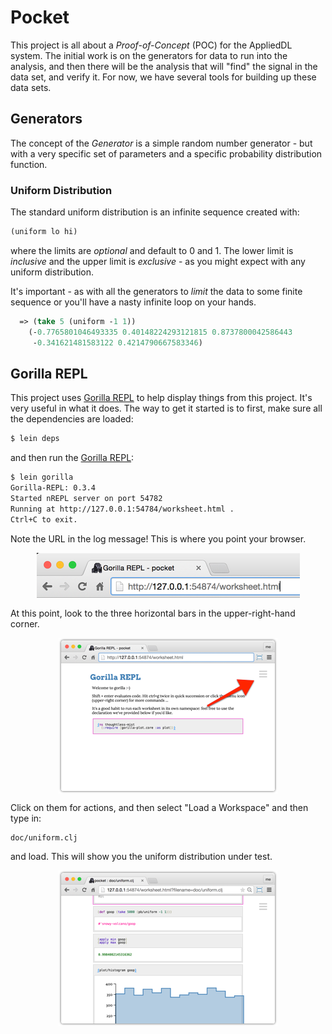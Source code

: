 # Pocket

This project is all about a _Proof-of-Concept_ (POC) for the AppliedDL system. The
initial work is on the generators for data to run into the analysis, and then there
will be the analysis that will "find" the signal in the data set, and verify it.
For now, we have several tools for building up these data sets.

## Generators

The concept of the _Generator_ is a simple random number generator - but with a
very specific set of parameters and a specific probability distribution function.

### Uniform Distribution

The standard uniform distribution is an infinite sequence created with:
```clojure
(uniform lo hi)
```
where the limits are _optional_ and default to 0 and 1. The lower limit is
_inclusive_ and the upper limit is _exclusive_ - as you might expect with any
uniform distribution.

It's important - as with all the generators to _limit_ the data to some finite
sequence or you'll have a nasty infinite loop on your hands.

```clojure
  => (take 5 (uniform -1 1))
    (-0.7765801046493335 0.40148224293121815 0.8737800042586443
     -0.341621481583122 0.4214790667583346)
```

## Gorilla REPL

This project uses [Gorilla REPL](http://gorilla-repl.org/index.html) to help
display things from this project. It's very useful in what it does. The way
to get it started is to first, make sure all the dependencies are loaded:
```bash
$ lein deps
```
and then run the [Gorilla REPL](http://gorilla-repl.org/index.html):
```bash
$ lein gorilla
Gorilla-REPL: 0.3.4
Started nREPL server on port 54782
Running at http://127.0.0.1:54784/worksheet.html .
Ctrl+C to exit.
```
Note the URL in the log message! This is where you point your browser.

<img src="doc/img/grepl-url.png" alt="G-REPL URL" border="0" width="421"
height="74" style="display:block; margin-left:auto; margin-right:auto;  border-color:#ababab;" />

At this point, look to the three horizontal bars in the upper-right-hand corner.

<img src="doc/img/grepl-intro.png" alt="G-REPL" border="0" width="350"
height="249" style="display:block; margin-left:auto; margin-right:auto;  border-color:#ababab;" />

Click on them for actions, and then select "Load a Workspace" and then type in:
```
doc/uniform.clj
```
and load. This will show you the uniform distribution under test.

<img src="doc/img/grepl-uniform.png" alt="G-REPL uniform" border="0" width="350"
height="249" style="display:block; margin-left:auto; margin-right:auto;  border-color:#ababab;" />
